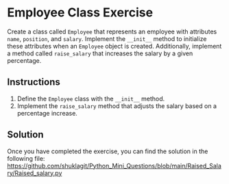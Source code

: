 # Employee Class Exercise

Create a class called `Employee` that represents an employee with attributes `name`, `position`, and `salary`. Implement the `__init__` method to initialize these attributes when an `Employee` object is created. Additionally, implement a method called `raise_salary` that increases the salary by a given percentage.

## Instructions
  
1. Define the `Employee` class with the `__init__` method.
2. Implement the `raise_salary` method that adjusts the salary based on a percentage increase.

## Solution

Once you have completed the exercise, you can find the solution in the following file:
https://github.com/shuklagit/Python_Mini_Questions/blob/main/Raised_Salary/Raised_salary.py
